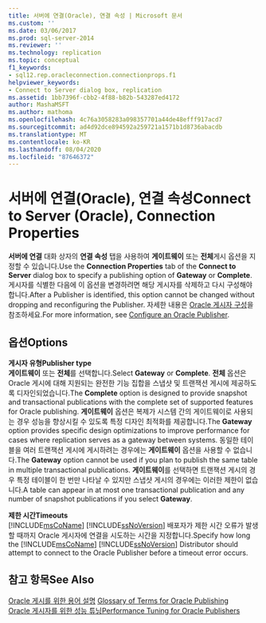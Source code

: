 ```yaml
---
title: 서버에 연결(Oracle), 연결 속성 | Microsoft 문서
ms.custom: ''
ms.date: 03/06/2017
ms.prod: sql-server-2014
ms.reviewer: ''
ms.technology: replication
ms.topic: conceptual
f1_keywords:
- sql12.rep.oracleconnection.connectionprops.f1
helpviewer_keywords:
- Connect to Server dialog box, replication
ms.assetid: 1bb7396f-cbb2-4f88-b82b-543287ed4172
author: MashaMSFT
ms.author: mathoma
ms.openlocfilehash: 4c76a3058283a098357701a44de48efff917acd7
ms.sourcegitcommit: ad4d92dce894592a259721a1571b1d8736abacdb
ms.translationtype: MT
ms.contentlocale: ko-KR
ms.lasthandoff: 08/04/2020
ms.locfileid: "87646372"
---
```

# <a name="connect-to-server-oracle-connection-properties"></a><span data-ttu-id="e313e-102">서버에 연결(Oracle), 연결 속성</span><span class="sxs-lookup"><span data-stu-id="e313e-102">Connect to Server (Oracle), Connection Properties</span></span>
  <span data-ttu-id="e313e-103">**서버에 연결** 대화 상자의 **연결 속성** 탭을 사용하여 **게이트웨이** 또는 **전체**게시 옵션을 지정할 수 있습니다.</span><span class="sxs-lookup"><span data-stu-id="e313e-103">Use the **Connection Properties** tab of the **Connect to Server** dialog box to specify a publishing option of **Gateway** or **Complete**.</span></span> <span data-ttu-id="e313e-104">게시자를 식별한 다음에 이 옵션을 변경하려면 해당 게시자를 삭제하고 다시 구성해야 합니다.</span><span class="sxs-lookup"><span data-stu-id="e313e-104">After a Publisher is identified, this option cannot be changed without dropping and reconfiguring the Publisher.</span></span> <span data-ttu-id="e313e-105">자세한 내용은 [Oracle 게시자 구성](non-sql/configure-an-oracle-publisher.md)을 참조하세요.</span><span class="sxs-lookup"><span data-stu-id="e313e-105">For more information, see [Configure an Oracle Publisher](non-sql/configure-an-oracle-publisher.md).</span></span>  
  
## <a name="options"></a><span data-ttu-id="e313e-106">옵션</span><span class="sxs-lookup"><span data-stu-id="e313e-106">Options</span></span>  
 <span data-ttu-id="e313e-107">**게시자 유형**</span><span class="sxs-lookup"><span data-stu-id="e313e-107">**Publisher type**</span></span>  
 <span data-ttu-id="e313e-108">**게이트웨이** 또는 **전체**를 선택합니다.</span><span class="sxs-lookup"><span data-stu-id="e313e-108">Select **Gateway** or **Complete**.</span></span> <span data-ttu-id="e313e-109">**전체** 옵션은 Oracle 게시에 대해 지원되는 완전한 기능 집합을 스냅샷 및 트랜잭션 게시에 제공하도록 디자인되었습니다.</span><span class="sxs-lookup"><span data-stu-id="e313e-109">The **Complete** option is designed to provide snapshot and transactional publications with the complete set of supported features for Oracle publishing.</span></span> <span data-ttu-id="e313e-110">**게이트웨이** 옵션은 복제가 시스템 간의 게이트웨이로 사용되는 경우 성능을 향상시킬 수 있도록 특정 디자인 최적화를 제공합니다.</span><span class="sxs-lookup"><span data-stu-id="e313e-110">The **Gateway** option provides specific design optimizations to improve performance for cases where replication serves as a gateway between systems.</span></span> <span data-ttu-id="e313e-111">동일한 테이블을 여러 트랜잭션 게시에 게시하려는 경우에는 **게이트웨이** 옵션을 사용할 수 없습니다.</span><span class="sxs-lookup"><span data-stu-id="e313e-111">The **Gateway** option cannot be used if you plan to publish the same table in multiple transactional publications.</span></span> <span data-ttu-id="e313e-112">**게이트웨이**를 선택하면 트랜잭션 게시의 경우 특정 테이블이 한 번만 나타날 수 있지만 스냅샷 게시의 경우에는 이러한 제한이 없습니다.</span><span class="sxs-lookup"><span data-stu-id="e313e-112">A table can appear in at most one transactional publication and any number of snapshot publications if you select **Gateway**.</span></span>  
  
 <span data-ttu-id="e313e-113">**제한 시간**</span><span class="sxs-lookup"><span data-stu-id="e313e-113">**Timeouts**</span></span>  
 <span data-ttu-id="e313e-114">[!INCLUDE[msCoName](../../includes/msconame-md.md)] [!INCLUDE[ssNoVersion](../../includes/ssnoversion-md.md)] 배포자가 제한 시간 오류가 발생할 때까지 Oracle 게시자에 연결을 시도하는 시간을 지정합니다.</span><span class="sxs-lookup"><span data-stu-id="e313e-114">Specify how long the [!INCLUDE[msCoName](../../includes/msconame-md.md)] [!INCLUDE[ssNoVersion](../../includes/ssnoversion-md.md)] Distributor should attempt to connect to the Oracle Publisher before a timeout error occurs.</span></span>  
  
## <a name="see-also"></a><span data-ttu-id="e313e-115">참고 항목</span><span class="sxs-lookup"><span data-stu-id="e313e-115">See Also</span></span>  
 <span data-ttu-id="e313e-116">[Oracle 게시를 위한 용어 설명](non-sql/glossary-of-terms-for-oracle-publishing.md) </span><span class="sxs-lookup"><span data-stu-id="e313e-116">[Glossary of Terms for Oracle Publishing](non-sql/glossary-of-terms-for-oracle-publishing.md) </span></span>  
 [<span data-ttu-id="e313e-117">Oracle 게시자를 위한 성능 튜닝</span><span class="sxs-lookup"><span data-stu-id="e313e-117">Performance Tuning for Oracle Publishers</span></span>](non-sql/performance-tuning-for-oracle-publishers.md)  
  
  
